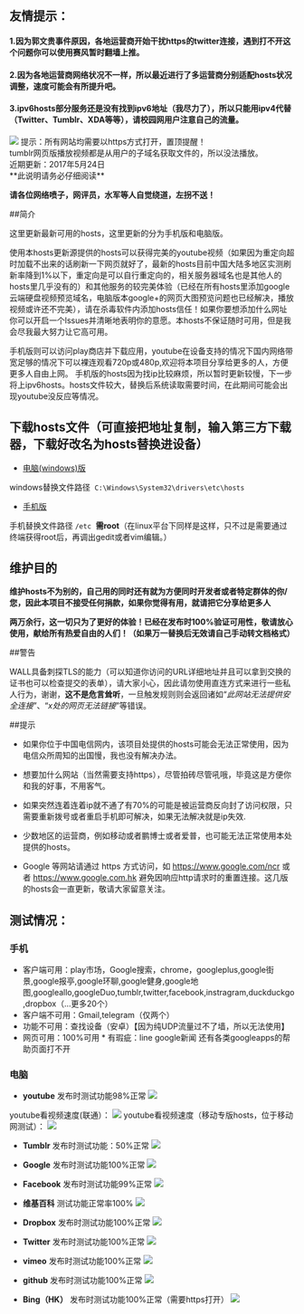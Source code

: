 <h2>友情提示：</h2>
<h4>1.因为郭文贵事件原因，各地运营商开始干扰https的twitter连接，遇到打不开这个问题你可以使用赛风暂时翻墙上推。</h4>
<h4>2.因为各地运营商网络状况不一样，所以最近进行了多运营商分别适配hosts状况调整，速度可能会有所提升吧。</h4>
<h4>3.ipv6hosts部分服务还是没有找到ipv6地址（我尽力了），所以只能用ipv4代替（Twitter、Tumblr、XDA等等），请校园网用户注意自己的流量。</h4>
<img src="https://camo.githubusercontent.com/af4cf563b43a022ec902562c91c26521d2ed9dbb/68747470733a2f2f7777772e676f6f676c652e636f6d2f6c6f676f732f646f6f646c65732f323031362f686f6c69646179732d323031362d6461792d332d736f75746865726e2d68656d697370686572652d353138353031313932393035353233322d687032782e676966"></a>
提示：所有网站均需要以https方式打开，置顶提醒！<br />
tumblr网页版播放视频都是从用户的子域名获取文件的，所以没法播放。<br />
近期更新：2017年5月24日<br />
**此说明请务必仔细阅读**

**请各位网络喷子，网评员，水军等人自觉绕道，左拐不送！**

##简介

这里更新最新可用的hosts，这里更新的分为手机版和电脑版。

使用本hosts更新源提供的hosts可以获得完美的youtube视频（如果因为重定向超时加载不出来的话刷新一下网页就好了，最新的hosts目前中国大陆多地区实测刷新率降到1%以下，重定向是可以自行重定向的，相关服务器域名也是其他人的hosts里几乎没有的）和其他服务的较完美体验（已经在所有hosts里添加google云端硬盘视频预览域名，电脑版本google+的网页大图预览问题也已经解决，播放视频或许还不完美），请在杀毒软件内添加hosts信任！如果你要想添加什么网址你可以开启一个lssues并清晰地表明你的意愿。本hosts不保证随时可用，但是我会尽我最大努力让它高可用。

手机版则可以访问play商店并下载应用，youtube在设备支持的情况下国内网络带宽足够的情况下可以裸连观看720p或480p,欢迎将本项目分享给更多的人，方便更多人自由上网。 手机版的hosts因为找ip比较麻烦，所以暂时更新较慢，下一步将上ipv6hosts。hosts文件较大，替换后系统读取需要时间，在此期间可能会出现youtube没反应等情况。

## 下载hosts文件（可直接把地址复制，输入第三方下载器，下载好改名为hosts替换进设备）
* [电脑(windows)版](https://raw.githubusercontent.com/wangchunming/2017hosts/master/hosts-pc)

windows替换文件路径  `C:\Windows\System32\drivers\etc\hosts`

* [手机版](https://raw.githubusercontent.com/wangchunming/2017hosts/master/hosts-mobile)

手机替换文件路径 `/etc`  **需root**（在linux平台下同样是这样，只不过是需要通过终端获得root后，再调出gedit或者vim编辑。）
## 维护目的

**维护hosts不为别的，自己用的同时还有就为方便同时开发者或者特定群体的你/您，因此本项目不接受任何捐款，如果你觉得有用，就请把它分享给更多人**

**两万余行，这一切只为了更好的体验！已经在发布时100%验证可用性，敬请放心使用，献给所有热爱自由的人们！（如果万一替换后无效请自己手动转文档格式）**

##警告

WALL具备刺探TLS的能力（可以知道你访问的URL详细地址并且可以拿到交换的证书也可以检查提交的表单），请大家小心，因此请勿使用直连方式来进行一些私人行为，谢谢，**这不是危言耸听**，一旦触发规则则会返回诸如“*此网站无法提供安全连接*”、“*x处的网页无法链接*”等错误。

##提示

* 如果你位于中国电信网内，该项目处提供的hosts可能会无法正常使用，因为电信众所周知的出国慢，我也没有解决办法。

* 想要加什么网站（当然需要支持https），尽管拍砖尽管吼哦，毕竟这是方便你和我的好事，不用客气。

* 如果突然连着连着ip就不通了有70%的可能是被运营商反向封了访问权限，只需要重新拨号或者重启手机即可解决，如果无法解决就是ip失效.

* 少数地区的运营商，例如移动或者鹏博士或者爱普，也可能无法正常使用本处提供的hosts。
* Google 等网站请通过 https 方式访问，如 https://www.google.com/ncr 或者 https://www.google.com.hk 避免因响应http请求时的重置连接。这几版的hosts会一直更新，敬请大家留意关注。

## 测试情况：

### 手机

* 客户端可用：play市场，Google搜索，chrome，googleplus,google街景,google报亭,google环聊,google健身,google地图,googleallo,googleDuo,tumblr,twitter,facebook,instragram,duckduckgo,dropbox（...更多20个）
* 客户端不可用：Gmail,telegram（仅两个）
* 功能不可用：查找设备（安卓）【因为纯UDP流量过不了墙，所以无法使用】
* 网页可用：100%可用
* 有瑕疵：line google新闻 还有各类googleapps的帮助页面打不开
  
### 电脑

* **youtube**
发布时测试功能98%正常
<img src="https://raw.githubusercontent.com/wangchunming/2017hosts/master/img/QQ%E6%88%AA%E5%9B%BE20170121230113.png"></a>

youtube看视频速度(联通）：
<img src="https://raw.githubusercontent.com/wangchunming/2017hosts/master/img/100.PNG"></a>
youtube看视频速度（移动专版hosts，位于移动网测试）：
<img src="https://raw.githubusercontent.com/wangchunming/2017hosts/master/img/cnmb.PNG"></a>

* **Tumblr**
发布时测试功能：50%正常
<img src="https://raw.githubusercontent.com/wangchunming/2017hosts/master/img/QQ%E6%88%AA%E5%9B%BE20170121230507.png"></a>

* **Google**
发布时测试功能100%正常
<img src="https://raw.githubusercontent.com/wangchunming/2017hosts/master/img/1.png"></a>

* **Facebook**
发布时测试功能99%正常
<img src="https://raw.githubusercontent.com/wangchunming/2017hosts/master/img/2.png"></a>

* **维基百科**
测试功能正常率100%
<img src="https://raw.githubusercontent.com/wangchunming/2017hosts/master/img/3.png"></a>
* **Dropbox**
发布时测试功能100%正常
<img src="https://raw.githubusercontent.com/wangchunming/2017hosts/master/img/4.png"></a>

* **Twitter**
发布时测试功能100%正常
<img src="https://raw.githubusercontent.com/wangchunming/2017hosts/master/img/5.png"></a>

* **vimeo**
发布时测试功能100%正常
<img src="https://raw.githubusercontent.com/wangchunming/2017hosts/master/img/6.png"></a>

* **github**
发布时测试功能100%正常
<img src="https://raw.githubusercontent.com/wangchunming/2017hosts/master/img/7.png"></a>
* **Bing（HK）**
发布时测试功能100%正常（需要https打开）
<img src="https://raw.githubusercontent.com/wangchunming/2017hosts/master/img/8.PNG"></a>
